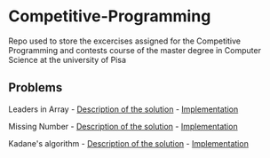 # Competitive-Programming

Repo used to store the excercises assigned for the Competitive Programming and contests course of the master degree in Computer Science at the university of Pisa

## Problems

Leaders in Array - [Description of the solution](Lecture_01/Leaders_in_array/solution.md) - [Implementation](Lecture_01/Leaders_in_array/leaders.cèè)

Missing Number - [Description of the solution](Lecture_01/Missing_number/solution.md) - [Implementation](Lecture_01/Missing_number/missing_number.cpp)

Kadane's algorithm - [Description of the solution](Lecture_01/Kadane's_algorithm/solution.md) - [Implementation](Lecture_01/Kadane's_algorithm/kadane.cpp)
